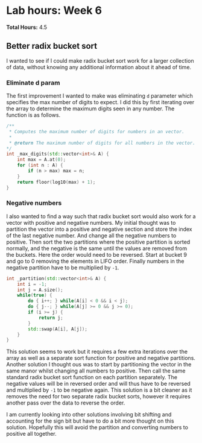 # Lab hours: Week 6
**Total Hours:** 4.5

## Better radix bucket sort
I wanted to see if I could make radix bucket sort work for a larger collection of data, without knowing any additional information about it ahead of time.

### Eliminate d param
The first improvement I wanted to make was eliminating `d` parameter which specifies the max number of digits to expect. I did this by first iterating over the array to determine the maximum digits seen in any number. The function is as follows.

```cpp
/**
 * Computes the maximum number of digits for numbers in an vector.
 * 
 * @return The maximum number of digits for all numbers in the vector.
*/
int _max_digits(std::vector<int>& A) {
    int max = A.at(0);
    for (int n : A) {
        if (n > max) max = n;
    }
    return floor(log10(max) + 1); 
}
```

### Negative numbers
I also wanted to find a way such that radix bucket sort would also work for a vector with positive and negative numbers. My initial thought was to partition the vector into a positive and negative section and store the index of the last negative number. And change all the negative numbers to positive. Then sort the two partitions where the positive partition is sorted normally, and the negative is the same until the values are removed from the buckets. Here the order would need to be reversed. Start at bucket 9 and go to 0 removing the elements in LIFO order. Finally numbers in the negative partition have to be multiplied by `-1`.
```cpp
int _partition(std::vector<int>& A) {
    int i = -1;
    int j = A.size();
    while(true) {
        do { i++; } while(A[i] < 0 && i < j);
        do { j--; } while(A[j] >= 0 && j >= 0);
        if (i >= j) {
            return j;
        }
        std::swap(A[i], A[j]);
    }
}
```
This solution seems to work but it requires a few extra iterations over the array as well as a separate sort function for positive and negative partitions. Another solution I thought ous was to start by partitioning the vector in the same manor whilst changing all numbers to positive. Then call the same standard radix bucket sort function on each partition separately. The negative values will be in reversed order and will thus have to be reversed and multiplied by `-1` to be negative again. This solution is a bit cleaner as it removes the need for two separate radix bucket sorts, however it requires another pass over the data to reverse the order.

I am currently looking into other solutions involving bit shifting and accounting for the sign bit but have to do a bit more thought on this solution. Hopefully this will avoid the partition and converting numbers to positive all together.
